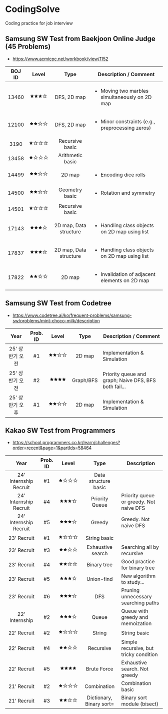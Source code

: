 # CodingSolve
Coding practice for job interview

## Samsung SW Test from Baekjoon Online Judge (45 Problems)
- https://www.acmicpc.net/workbook/view/1152

|BOJ ID | Level | Type       | Description / Comment                                             |
|:-----:|:-----:|:----------:|---------------------------------------------------------|
|13460  |🟊🟊🟊✩| DFS, 2D map | <ul><li>Moving two marbles simultaneously on 2D map</li></ul> |
|12100  |🟊🟊✩✩| DFS, 2D map | <ul><li>Minor constraints (e.g., preprocessing zeros)</li></ul> |
|3190   |🟊✩✩✩| Recursive basic ||
|13458  |🟊✩✩✩| Arithmetic basic ||
|14499  |🟊🟊✩✩| 2D map | <ul><li>Encoding dice rolls</li></ul> |
|14500  |🟊🟊✩✩| Geometry basic | <ul><li>Rotation and symmetry</li></ul> |
|14501  |🟊✩✩✩| Recursive basic ||
|17143  |🟊🟊🟊✩| 2D map, Data structure | <ul><li>Handling class objects on 2D map using list</li></ul> |
|17837  |🟊🟊🟊✩| 2D map, Data structure | <ul><li>Handling class objects on 2D map using list </li></ul> |
|17822  |🟊🟊✩✩| 2D map | <ul><li>Invalidation of adjacent elements on 2D map </li></ul> |

## Samsung SW Test from Codetree
- https://www.codetree.ai/ko/frequent-problems/samsung-sw/problems/mint-choco-milk/description

| Year           | Prob. ID | Level   | Type       | Description / Comment                                   |
|:--------------:|:--------:|:-------:|:----------:|---------------------------------------------------------|
| 25' 상반기 오전 | #1       | 🟊🟊✩✩  | 2D map     | Implementation & Simulation |
| 25' 상반기 오전 | #2       | 🟊🟊🟊🟊  | Graph/BFS     | Priority queue and graph; Naive DFS, BFS both fail... |
| 25' 상반기 오후 | #1       | 🟊🟊✩✩  | 2D map     | Implementation & Simulation |

## Kakao SW Test from Programmers
- https://school.programmers.co.kr/learn/challenges?order=recent&page=1&partIds=58464
  
| Year                   | Prob. ID | Level   | Type                 | Description                                             |
|:----------------------:|:--------:|:-------:|:--------------------:|---------------------------------------------------------|
| 24' Internship Recruit | #1       | 🟊✩✩✩  | Data structure basic | |
| 24' Internship Recruit | #4       | 🟊🟊🟊✩  | Priority Queue       | Priority queue or greedy. Not naive DFS|
| 24' Internship Recruit | #5       | 🟊🟊🟊✩  | Greedy               | Greedy. Not naive DFS|
| 23' Recruit            | #1       | 🟊✩✩✩  | String basic         | |
| 23' Recruit            | #3       | 🟊🟊✩✩  | Exhaustive search    | Searching all by recursive |
| 23' Recruit            | #4       | 🟊🟊✩✩  | Binary tree          | Good practice for binary tree |
| 23' Recruit            | #5       | 🟊🟊🟊✩  | Union-find           | New algorithm to study... |
| 23' Recruit            | #6       | 🟊🟊🟊✩  | DFS                  | Pruning unnecessary searching paths |
| 22' Internship         | #2       | 🟊🟊🟊✩  | Queue                | Queue with greedy and memoization |
| 22' Recruit            | #2       | 🟊✩✩✩  | String               | String basic |
| 22' Recruit            | #4       | 🟊🟊✩✩  | Recursive            | Simple recursive, but tricky condition |
| 22' Recruit            | #5       | 🟊🟊🟊🟊  | Brute Force          | Exhaustive search. Not greedy |
| 21' Recruit            | #2       | 🟊✩✩✩  | Combination          | Combination basic |
| 21' Recruit            | #3       | 🟊🟊✩✩  | Dictionary, Binary sort= | Binary sort module (bisect) |

